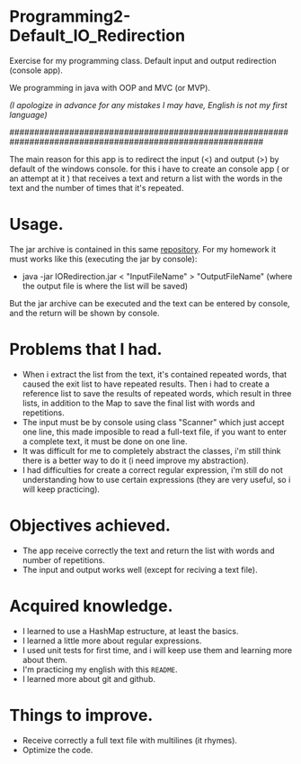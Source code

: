 # Programming2-Default_IO_Redirection
Exercise for my programming class. Default input and output redirection (console app).

We programming in java with OOP and MVC (or MVP).


_(I apologize in advance for any mistakes I may have, English is not my first language)_

###########################################################################################################

The main reason for this app is to redirect the input (<) and output (>) by default of the windows console.
for this i have to create an console app ( or an attempt at it ) that receives a text and return a list with the words in the text and the number of times that it's repeated.
# Usage.
  The jar archive is contained in this same [repository](https://github.com/DIER10/Programming2-Default_IO_Redirection/blob/main/out/artifacts/IORedirection_jar/).
  For my homework it must works like this (executing the jar by console):
 
  * java -jar IORedirection.jar < "InputFileName" > "OutputFileName" (where the output file is where the list will be saved)
 
 But the jar archive can be executed and the text can be entered by console, and the return will be shown by console.
 
 # Problems that I had.
 * When i extract the list from the text, it's contained repeated words, that caused the exit list to have repeated results. Then i had to create a reference list
 to save the results of repeated words, which result in three lists, in addition to the Map to save the final list with words and repetitions.
 * The input must be by console using class "Scanner" which just accept one line, this made imposible to read a full-text file, if you want to enter a complete text, it must be done on one line.
 * It was difficult for me to completely abstract the classes, i'm still think there is a better way to do it (i need improve my abstraction).
 * I had difficulties for create a correct regular expression, i'm still do not understanding how to use certain expressions (they are very useful, so i will keep practicing).
 
 # Objectives achieved.
 * The app receive correctly the text and return the list with words and number of repetitions.
 * The input and output works well (except for reciving a text file).
 
 # Acquired knowledge.
 * I learned to use a HashMap estructure, at least the basics.
 * I learned a little more about regular expressions.
 * I used unit tests for first time, and i will keep use them and learning more about them.
 * I'm practicing my english with this `README`.
 * I learned more about git and github.
 
 # Things to improve.
 * Receive correctly a full text file with multilines (it rhymes).
 * Optimize the code. 

